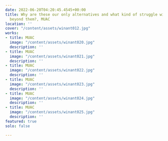 ```yaml
---
date: 2022-06-20T04:20:45.4545+00:00
title: Why are these our only alternatives and what kind of struggle will move us
  beyond them?, MUAC
location: ''
cover: "/content/assets/winant012.jpg"
works:
- title: MUAC
  image: "/content/assets/winant020.jpg"
  description: ''
- title: MUAC
  image: "/content/assets/winant021.jpg"
  description: ''
- title: MUAC
  image: "/content/assets/winant022.jpg"
  description: ''
- title: MUAC
  image: "/content/assets/winant023.jpg"
  description: ''
- title: MUAC
  image: "/content/assets/winant024.jpg"
  description: ''
- title: MUAC
  image: "/content/assets/winant025.jpg"
  description: ''
featured: true
solo: false

---
```

